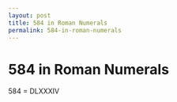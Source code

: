 ```yaml
---
layout: post
title: 584 in Roman Numerals
permalink: 584-in-roman-numerals
---
```


# 584 in Roman Numerals

584 = DLXXXIV
